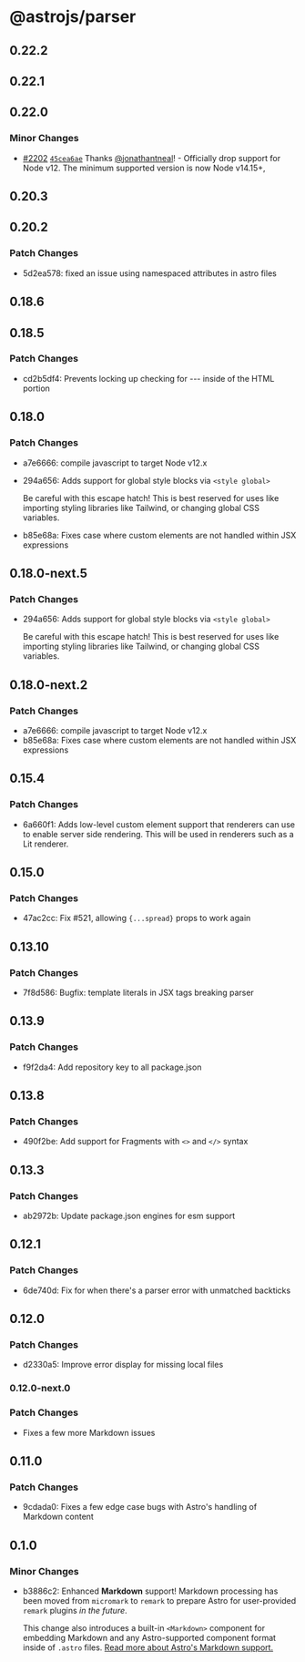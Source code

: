 # @astrojs/parser

## 0.22.2

## 0.22.1

## 0.22.0

### Minor Changes

- [#2202](https://github.com/withastro/astro/pull/2202) [`45cea6ae`](https://github.com/withastro/astro/commit/45cea6aec5a310fed4cb8da0d96670d6b99a2539) Thanks [@jonathantneal](https://github.com/jonathantneal)! - Officially drop support for Node v12. The minimum supported version is now Node v14.15+,

## 0.20.3

## 0.20.2

### Patch Changes

- 5d2ea578: fixed an issue using namespaced attributes in astro files

## 0.18.6

## 0.18.5

### Patch Changes

- cd2b5df4: Prevents locking up checking for --- inside of the HTML portion

## 0.18.0

### Patch Changes

- a7e6666: compile javascript to target Node v12.x
- 294a656: Adds support for global style blocks via `<style global>`

  Be careful with this escape hatch! This is best reserved for uses like importing styling libraries like Tailwind, or changing global CSS variables.

- b85e68a: Fixes case where custom elements are not handled within JSX expressions

## 0.18.0-next.5

### Patch Changes

- 294a656: Adds support for global style blocks via `<style global>`

  Be careful with this escape hatch! This is best reserved for uses like importing styling libraries like Tailwind, or changing global CSS variables.

## 0.18.0-next.2

### Patch Changes

- a7e6666: compile javascript to target Node v12.x
- b85e68a: Fixes case where custom elements are not handled within JSX expressions

## 0.15.4

### Patch Changes

- 6a660f1: Adds low-level custom element support that renderers can use to enable server side rendering. This will be used in renderers such as a Lit renderer.

## 0.15.0

### Patch Changes

- 47ac2cc: Fix #521, allowing `{...spread}` props to work again

## 0.13.10

### Patch Changes

- 7f8d586: Bugfix: template literals in JSX tags breaking parser

## 0.13.9

### Patch Changes

- f9f2da4: Add repository key to all package.json

## 0.13.8

### Patch Changes

- 490f2be: Add support for Fragments with `<>` and `</>` syntax

## 0.13.3

### Patch Changes

- ab2972b: Update package.json engines for esm support

## 0.12.1

### Patch Changes

- 6de740d: Fix for when there's a parser error with unmatched backticks

## 0.12.0

### Patch Changes

- d2330a5: Improve error display for missing local files

### 0.12.0-next.0

### Patch Changes

- Fixes a few more Markdown issues

## 0.11.0

### Patch Changes

- 9cdada0: Fixes a few edge case bugs with Astro's handling of Markdown content

## 0.1.0

### Minor Changes

- b3886c2: Enhanced **Markdown** support! Markdown processing has been moved from `micromark` to `remark` to prepare Astro for user-provided `remark` plugins _in the future_.

  This change also introduces a built-in `<Markdown>` component for embedding Markdown and any Astro-supported component format inside of `.astro` files. [Read more about Astro's Markdown support.](https://docs.astro.build/markdown/)
